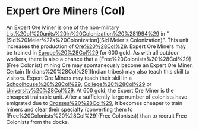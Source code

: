 # Expert Ore Miners (Col)

An Expert Ore Miner is one of the non-military [List%20of%20units%20in%20Colonization%20%281994%29](units) in "[Sid%20Meier%27s%20Colonization](Sid Meier's Colonization)". This unit increases the production of [Ore%20%28Col%29](Ore).
Expert Ore Miners may be trained in [Europe%20%28Col%29](Europe) for 600 gold. As with all outdoor workers, there is also a chance that a [Free%20Colonists%20%28Col%29](Free Colonist) mining Ore may spontaneously become an Expert Ore Miner. Certain [Indians%20%28Col%29](Indian tribes) may also teach this skill to visitors. Expert Ore Miners may teach their skill in a [Schoolhouse%20%28Col%29](Schoolhouse), [College%20%28Col%29](College) or [University%20%28Col%29](University).
At 600 gold, the Expert Ore Miner is the cheapest trainable unit. After a sufficiently large number of colonists have emigrated due to [Crosses%20%28Col%29](Crosses), it becomes cheaper to train miners and clear their specialty (converting them to [Free%20Colonists%20%28Col%29](Free Colonists)) than to recruit Free Colonists from the docks.